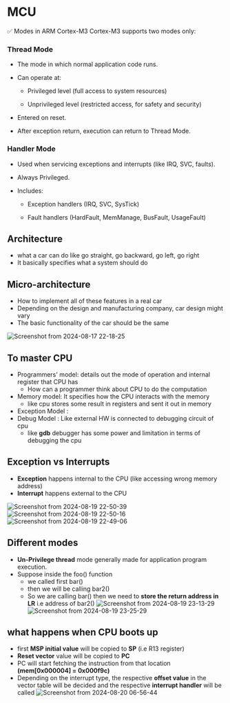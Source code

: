 # MCU
✅ Modes in ARM Cortex-M3
Cortex-M3 supports two modes only:

### Thread Mode

- The mode in which normal application code runs.

- Can operate at:

    - Privileged level (full access to system resources)

    - Unprivileged level (restricted access, for safety and security)

- Entered on reset.

- After exception return, execution can return to Thread Mode.

### Handler Mode
- Used when servicing exceptions and interrupts (like IRQ, SVC, faults).

- Always Privileged.

- Includes:

    - Exception handlers (IRQ, SVC, SysTick)

    - Fault handlers (HardFault, MemManage, BusFault, UsageFault)


## Architecture
- what a car can do like go straight, go backward, go left, go right
- It basically specifies what a system should do 

## Micro-architecture
- How to implement all of these features in a real car
- Depending on the design and manufacturing company, car design might vary
- The basic functionality of the car should be the same 


![Screenshot from 2024-08-17 22-18-25](https://github.com/user-attachments/assets/9364f1a3-e0db-4d6a-800d-399c6450aa6a)

## To master CPU
- Programmers' model: details out the mode of operation and internal register that CPU has
  - How can a programmer think about CPU to do the computation
- Memory model: It specifies how the CPU interacts with the memory
  - like cpu stores some result in registers and sent it out in memory 
- Exception Model : 
- Debug Model : Like external HW is connected to debugging circuit of cpu
  - like **gdb** debugger has some power and limitation in terms of debugging the cpu

## Exception vs Interrupts
- **Exception** happens internal to the CPU (like accessing wrong memory address)
- **Interrupt** happens external to the CPU

![Screenshot from 2024-08-19 22-50-39](https://github.com/user-attachments/assets/832913e2-da6c-4a7a-a8b3-e654d25a13e6)
![Screenshot from 2024-08-19 22-50-16](https://github.com/user-attachments/assets/8bfb1bba-f751-4bb6-9344-3b84b9f93bc7)
![Screenshot from 2024-08-19 22-49-06](https://github.com/user-attachments/assets/e8c5d1bc-f404-4055-b4aa-ff70ce31f1ae)


## Different modes
- **Un-Privilege thread** mode generally made for application program execution.
- Suppose inside the foo() function
  - we called first bar()
  - then we will be calling bar2()
  - So we are calling bar() then we need to **store the return address in LR** i.e address of bar2()
![Screenshot from 2024-08-19 23-13-29](https://github.com/user-attachments/assets/7f209e28-7008-4abe-b29e-45325f401d81)
![Screenshot from 2024-08-19 23-25-29](https://github.com/user-attachments/assets/de869072-99af-47b8-8a4f-61c8114e5d47)

## what happens when CPU boots up
- first **MSP initial value** will be copied to **SP** (i.e R13 register)
- **Reset vector** value will be copied to **PC**
- PC will start fetching the instruction from that location **(mem[0x000004] = 0x000f9c)**
- Depending on the interrupt type, the respective **offset value** in the vector table will be decided and the respective **interrupt handler** will be called 
![Screenshot from 2024-08-20 06-56-44](https://github.com/user-attachments/assets/bee12b32-7b9e-42e0-81d8-6732873950c0)
